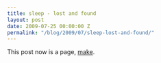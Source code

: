 ```yaml
---
title: sleep - lost and found
layout: post
date: 2009-07-25 00:00:00 Z
permalink: "/blog/2009/07/sleep-lost-and-found/"
---
```


This post now is a page, [make](/make/).

